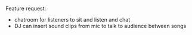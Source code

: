 Feature request:
 - chatroom for listeners to sit and listen and chat
 - DJ can insert sound clips from mic to talk to audience between songs